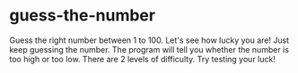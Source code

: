 # guess-the-number
Guess the right number between 1 to 100. Let's see how lucky you are!
Just keep guessing the number.
The program will tell you whether the number is too high or too low.
There are 2 levels of difficulty.
Try testing your luck!
